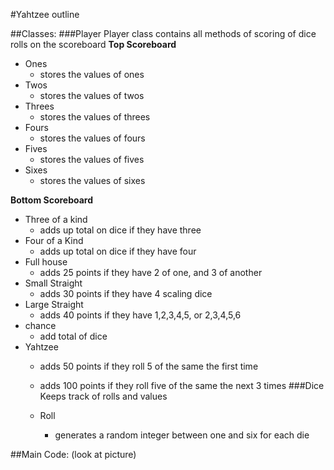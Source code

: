 #Yahtzee outline

##Classes:
###Player
Player class contains all methods of scoring of dice rolls on the scoreboard
**Top Scoreboard**
	
* Ones
	* stores the values of ones
* Twos
	* stores the values of twos
* Threes
	* stores the values of threes
* Fours
	* stores the values of fours
* Fives
	* stores the values of fives
* Sixes
	* stores the values of sixes

**Bottom Scoreboard**

* Three of a kind
	* adds up total on dice if they have three
* Four of a Kind
	* adds up total on dice if they have four
* Full house
	* adds 25 points if they have 2 of one, and 3 of another
* Small Straight
	* adds 30 points if they have 4 scaling dice
* Large Straight
	* adds 40 points if they have 1,2,3,4,5, or 2,3,4,5,6
* chance
	* add total of dice
* Yahtzee
	* adds 50 points if they roll 5 of the same the first time
	* adds 100 points if they roll five of the same the next 3 times
###Dice
Keeps track of rolls and values

	* Roll
		* generates a random integer between one and six for each die

##Main Code:
(look at picture)
